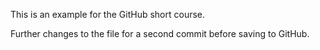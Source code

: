This is an example for the GitHub short course. 

Further changes to the file for a second commit before saving to GitHub.  
